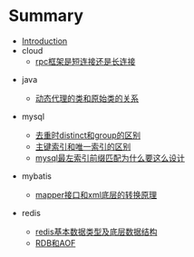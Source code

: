 # Summary

* [Introduction](README.md)
* cloud
  * [rpc框架是短连接还是长连接](cloud/rpc/rpc框架是短连接还是长连接.md)


- java
  - [动态代理的类和原始类的关系](java/动态代理的类和原始类的关系.md)
- mysql
  - [去重时distinct和group的区别](mysql/去重时distinct和group的区别.md)
  - [主键索引和唯一索引的区别](mysql/主键索引和唯一索引的区别.md)
  - [mysql最左索引前缀匹配为什么要这么设计](mysql/mysql最左索引前缀匹配为什么要这么设计.md)
- mybatis
  - [mapper接口和xml底层的转换原理](mybatis/mapper接口和xml底层的转换原理.md)
- redis

  - [redis基本数据类型及底层数据结构](redis/redis基本数据类型及底层数据结构.md)
  - [RDB和AOF](redis/RDB和AOF.md)
